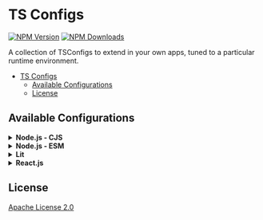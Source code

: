 # TS Configs

[![NPM Version][npm_version_badge]][npm_badge_url]
[![NPM Downloads][npm_downloads_badge]][npm_badge_url]

A collection of TSConfigs to extend in your own apps, tuned to a particular runtime environment.

- [TS Configs](#ts-configs)
  - [Available Configurations](#available-configurations)
  - [License](#license)

## Available Configurations

<details>

<summary><strong>Node.js - CJS</strong></summary>

> A version of Node >= 16 is supported by the following configuration.

To install the configuration and its related dev-dependencies, use the following command:

```sh
pnpm add -D @detra-lab/tsc typescript @types/node@16
```

After the installation, add the code snippet below to your `tsconfig.json` file:

```json
{
  "extends": "@detra-lab/tsc/node/tsconfig.cjs.json",
  "compilerOptions": {
    "declarationDir": "./types",
    "typeRoots": ["./types", "./node_modules/@types"]
  }
}
```

</details>

<details>

<summary><strong>Node.js - ESM</strong></summary>

> A version of Node >= 16 is supported by the following configuration.

To install the configuration and its related dev-dependencies, use the following command:

```sh
pnpm add -D @detra-lab/tsc typescript @types/node@16
```

After the installation, add the code snippet below to your `tsconfig.json` file:

```json
{
  "extends": "@detra-lab/tsc/node/tsconfig.esm.json",
  "compilerOptions": {
    "declarationDir": "./types",
    "typeRoots": ["./types", "./node_modules/@types"]
  }
}
```

</details>

<details>

<summary><strong>Lit</strong></summary>

If you're working on projects that use [Lit](https://lit.dev/) with TypeScript, you can simplify the setup process by installing a configuration and its related dependencies using the following command:

```sh
pnpm add -D @detra-lab/tsc typescript
```

After the installation, add the code snippet below to your `tsconfig.json` file:

```json
{
  "extends": "@detra-lab/tsc/lit/tsconfig.json"
}
```

</details>

<details>

<summary><strong>React.js</strong></summary>

When working on projects that involve using React with TypeScript, such as [Create React App](https://create-react-app.dev/) or [Next.js](https://nextjs.org/), you can simplify the setup process by installing a configuration and its dependencies with a single command:

```sh
pnpm add -D @detra-lab/tsc typescript
```

After the installation, add the code snippet below to your `tsconfig.json` file:

```json
{
  "extends": "@detra-lab/tsc/react/tsconfig.json"
}
```

</details>

## License

[Apache License 2.0](./LICENSE)

<!-- Badges -->

[npm_version_badge]: https://img.shields.io/npm/v/@detra-lab/tsc?style=flat-square&colorA=6930C3&colorB=5390D9
[npm_downloads_badge]: https://img.shields.io/npm/dm/@detra-lab/tsc?style=flat-square&colorA=6930C3&colorB=5390D9

<!-- Links -->

[npm_badge_url]: https://www.npmjs.com/package/@detra-lab/tsc
